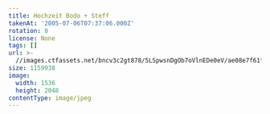 ```yaml
---
title: Hochzeit Bodo + Steff
takenAt: '2005-07-06T07:37:06.000Z'
rotation: 0
license: None
tags: []
url: >-
  //images.ctfassets.net/bncv3c2gt878/5LSpwsnDgOb7oVlnEDe0eV/ae08e7f61f93b52f3bc4ba2669ded7b4/hochzeit-bodo--steff_4560372738_o
size: 1159938
image:
  width: 1536
  height: 2048
contentType: image/jpeg
---
```


